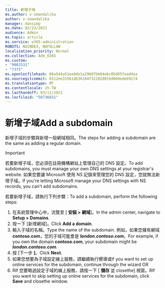 ```yaml
---
title: 新增子域
ms.author: v-smandalika
author: v-smandalika
manager: dansimp
ms.date: 02/23/2021
audience: Admin
ms.topic: article
ms.service: o365-administration
ROBOTS: NOINDEX, NOFOLLOW
localization_priority: Normal
ms.collection: Adm_O365
ms.custom:
- "9002531"
- "7375"
ms.openlocfilehash: 08a5d4a51ee8de1a29607bb04ebc05d85faaddaa
ms.sourcegitcommit: 6312ee31561db36104f32282d019d069ede69174
ms.translationtype: MT
ms.contentlocale: zh-TW
ms.lasthandoff: 03/11/2021
ms.locfileid: "50736031"
---
```

# <a name="add-a-subdomain"></a><span data-ttu-id="5e4b4-102">新增子域</span><span class="sxs-lookup"><span data-stu-id="5e4b4-102">Add a subdomain</span></span>

<span data-ttu-id="5e4b4-103">新增子域的步驟與新增一般網域相同。</span><span class="sxs-lookup"><span data-stu-id="5e4b4-103">The steps for adding a subdomain are the same as adding a regular domain.</span></span> 

> [!IMPORTANT]
> <span data-ttu-id="5e4b4-104">若要新增子域，您必須在註冊機構網站上管理自己的 DNS 設定。</span><span class="sxs-lookup"><span data-stu-id="5e4b4-104">To add subdomains, you must manage your own DNS settings at your registrar's website.</span></span> <span data-ttu-id="5e4b4-105">如果您要讓 Microsoft 使用 NS 記錄來管理您的 DNS 設定，您就無法新增子域。</span><span class="sxs-lookup"><span data-stu-id="5e4b4-105">If you're letting Microsoft manage your DNS settings with NS records, you can't add subdomains.</span></span> 

<span data-ttu-id="5e4b4-106">若要新增子域，請執行下列步驟：</span><span class="sxs-lookup"><span data-stu-id="5e4b4-106">To add a subdomain, perform the following steps:</span></span>

1. <span data-ttu-id="5e4b4-107">在系統管理中心中，流覽至 [ **安裝 > 網域**]。</span><span class="sxs-lookup"><span data-stu-id="5e4b4-107">In the admin center, navigate to **Setup > Domains**.</span></span>
2. <span data-ttu-id="5e4b4-108">按一下  [新增網域]。</span><span class="sxs-lookup"><span data-stu-id="5e4b4-108">Click **Add a domain**.</span></span>
3. <span data-ttu-id="5e4b4-109">輸入子域的名稱。</span><span class="sxs-lookup"><span data-stu-id="5e4b4-109">Type the name of the subdomain.</span></span> <span data-ttu-id="5e4b4-110">例如，如果您擁有網域 **contoso.com**，您的子域可能會是 **_london.contoso.com_**。</span><span class="sxs-lookup"><span data-stu-id="5e4b4-110">For example, if you own the domain **contoso.com**, your subdomain might be **_london.contoso.com_**.</span></span>
4. <span data-ttu-id="5e4b4-111">按 [下一步 **]**。</span><span class="sxs-lookup"><span data-stu-id="5e4b4-111">Click **Next**.</span></span>
5. <span data-ttu-id="5e4b4-112">如果您想要為子域設定線上服務，請繼續執行嚮導或</span><span class="sxs-lookup"><span data-stu-id="5e4b4-112">If you want to set up online services for the subdomain, continue through the wizard OR</span></span>
6. <span data-ttu-id="5e4b4-113">RIf 您要略過設定子域的線上服務，請按一下 [ **儲存** 並 closethe] 視窗。</span><span class="sxs-lookup"><span data-stu-id="5e4b4-113">RIf you want to skip setting up online services for the subdomain, click **Save** and closethe window.</span></span>

